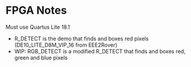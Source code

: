 # FPGA Notes

Must use Quartus Lite 18.1

* R_DETECT is the demo that finds and boxes red pixels (DE10_LITE_D8M_VIP_16 from EEE2Rover)
* WIP: RGB_DETECT is a modified R_DETECT that finds and boxes red, green and blue pixels
